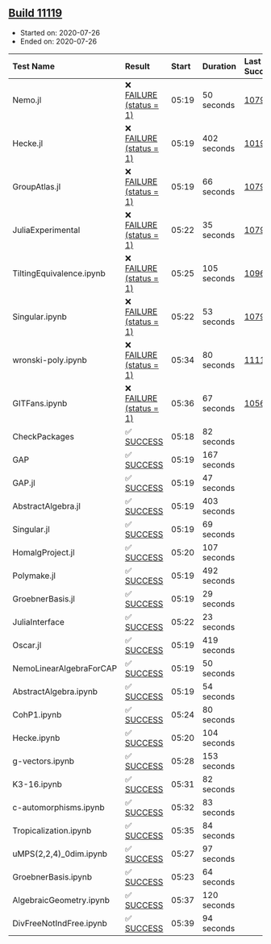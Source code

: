 ## [Build 11119](https://oscarci.mathematik.uni-kl.de/job/oscar/11119/)

* Started on: 2020-07-26
* Ended on: 2020-07-26

| Test Name    | Result | Start | Duration | Last Success | First Failure |
|:-------------|:-------|:------|:---------|:-------------|:--------------|
| Nemo.jl | ❌ [FAILURE (status = 1)](https://oscarci.mathematik.uni-kl.de/job/oscar/11119/artifact/logs/build-11119/Nemo.jl.log) | 05:19 | 50 seconds | [10790](https://oscarci.mathematik.uni-kl.de/job/oscar/10790/) | [10791](https://oscarci.mathematik.uni-kl.de/job/oscar/10791/) |
| Hecke.jl | ❌ [FAILURE (status = 1)](https://oscarci.mathematik.uni-kl.de/job/oscar/11119/artifact/logs/build-11119/Hecke.jl.log) | 05:19 | 402 seconds | [10197](https://oscarci.mathematik.uni-kl.de/job/oscar/10197/) | [10198](https://oscarci.mathematik.uni-kl.de/job/oscar/10198/) |
| GroupAtlas.jl | ❌ [FAILURE (status = 1)](https://oscarci.mathematik.uni-kl.de/job/oscar/11119/artifact/logs/build-11119/GroupAtlas.jl.log) | 05:19 | 66 seconds | [10790](https://oscarci.mathematik.uni-kl.de/job/oscar/10790/) | [10791](https://oscarci.mathematik.uni-kl.de/job/oscar/10791/) |
| JuliaExperimental | ❌ [FAILURE (status = 1)](https://oscarci.mathematik.uni-kl.de/job/oscar/11119/artifact/logs/build-11119/JuliaExperimental.log) | 05:22 | 35 seconds | [10790](https://oscarci.mathematik.uni-kl.de/job/oscar/10790/) | [10791](https://oscarci.mathematik.uni-kl.de/job/oscar/10791/) |
| TiltingEquivalence.ipynb | ❌ [FAILURE (status = 1)](https://oscarci.mathematik.uni-kl.de/job/oscar/11119/artifact/logs/build-11119/TiltingEquivalence.ipynb.log) | 05:25 | 105 seconds | [10962](https://oscarci.mathematik.uni-kl.de/job/oscar/10962/) | [10963](https://oscarci.mathematik.uni-kl.de/job/oscar/10963/) |
| Singular.ipynb | ❌ [FAILURE (status = 1)](https://oscarci.mathematik.uni-kl.de/job/oscar/11119/artifact/logs/build-11119/Singular.ipynb.log) | 05:22 | 53 seconds | [10790](https://oscarci.mathematik.uni-kl.de/job/oscar/10790/) | [10791](https://oscarci.mathematik.uni-kl.de/job/oscar/10791/) |
| wronski-poly.ipynb | ❌ [FAILURE (status = 1)](https://oscarci.mathematik.uni-kl.de/job/oscar/11119/artifact/logs/build-11119/wronski-poly.ipynb.log) | 05:34 | 80 seconds | [11118](https://oscarci.mathematik.uni-kl.de/job/oscar/11118/) | [11119](https://oscarci.mathematik.uni-kl.de/job/oscar/11119/) |
| GITFans.ipynb | ❌ [FAILURE (status = 1)](https://oscarci.mathematik.uni-kl.de/job/oscar/11119/artifact/logs/build-11119/GITFans.ipynb.log) | 05:36 | 67 seconds | [10566](https://oscarci.mathematik.uni-kl.de/job/oscar/10566/) | [10567](https://oscarci.mathematik.uni-kl.de/job/oscar/10567/) |
| CheckPackages | ✅ [SUCCESS](https://oscarci.mathematik.uni-kl.de/job/oscar/11119/artifact/logs/build-11119/CheckPackages.log) | 05:18 | 82 seconds |  |  |
| GAP | ✅ [SUCCESS](https://oscarci.mathematik.uni-kl.de/job/oscar/11119/artifact/logs/build-11119/GAP.log) | 05:19 | 167 seconds |  |  |
| GAP.jl | ✅ [SUCCESS](https://oscarci.mathematik.uni-kl.de/job/oscar/11119/artifact/logs/build-11119/GAP.jl.log) | 05:19 | 47 seconds |  |  |
| AbstractAlgebra.jl | ✅ [SUCCESS](https://oscarci.mathematik.uni-kl.de/job/oscar/11119/artifact/logs/build-11119/AbstractAlgebra.jl.log) | 05:19 | 403 seconds |  |  |
| Singular.jl | ✅ [SUCCESS](https://oscarci.mathematik.uni-kl.de/job/oscar/11119/artifact/logs/build-11119/Singular.jl.log) | 05:19 | 69 seconds |  |  |
| HomalgProject.jl | ✅ [SUCCESS](https://oscarci.mathematik.uni-kl.de/job/oscar/11119/artifact/logs/build-11119/HomalgProject.jl.log) | 05:20 | 107 seconds |  |  |
| Polymake.jl | ✅ [SUCCESS](https://oscarci.mathematik.uni-kl.de/job/oscar/11119/artifact/logs/build-11119/Polymake.jl.log) | 05:19 | 492 seconds |  |  |
| GroebnerBasis.jl | ✅ [SUCCESS](https://oscarci.mathematik.uni-kl.de/job/oscar/11119/artifact/logs/build-11119/GroebnerBasis.jl.log) | 05:19 | 29 seconds |  |  |
| JuliaInterface | ✅ [SUCCESS](https://oscarci.mathematik.uni-kl.de/job/oscar/11119/artifact/logs/build-11119/JuliaInterface.log) | 05:22 | 23 seconds |  |  |
| Oscar.jl | ✅ [SUCCESS](https://oscarci.mathematik.uni-kl.de/job/oscar/11119/artifact/logs/build-11119/Oscar.jl.log) | 05:19 | 419 seconds |  |  |
| NemoLinearAlgebraForCAP | ✅ [SUCCESS](https://oscarci.mathematik.uni-kl.de/job/oscar/11119/artifact/logs/build-11119/NemoLinearAlgebraForCAP.log) | 05:19 | 50 seconds |  |  |
| AbstractAlgebra.ipynb | ✅ [SUCCESS](https://oscarci.mathematik.uni-kl.de/job/oscar/11119/artifact/logs/build-11119/AbstractAlgebra.ipynb.log) | 05:19 | 54 seconds |  |  |
| CohP1.ipynb | ✅ [SUCCESS](https://oscarci.mathematik.uni-kl.de/job/oscar/11119/artifact/logs/build-11119/CohP1.ipynb.log) | 05:24 | 80 seconds |  |  |
| Hecke.ipynb | ✅ [SUCCESS](https://oscarci.mathematik.uni-kl.de/job/oscar/11119/artifact/logs/build-11119/Hecke.ipynb.log) | 05:20 | 104 seconds |  |  |
| g-vectors.ipynb | ✅ [SUCCESS](https://oscarci.mathematik.uni-kl.de/job/oscar/11119/artifact/logs/build-11119/g-vectors.ipynb.log) | 05:28 | 153 seconds |  |  |
| K3-16.ipynb | ✅ [SUCCESS](https://oscarci.mathematik.uni-kl.de/job/oscar/11119/artifact/logs/build-11119/K3-16.ipynb.log) | 05:31 | 82 seconds |  |  |
| c-automorphisms.ipynb | ✅ [SUCCESS](https://oscarci.mathematik.uni-kl.de/job/oscar/11119/artifact/logs/build-11119/c-automorphisms.ipynb.log) | 05:32 | 83 seconds |  |  |
| Tropicalization.ipynb | ✅ [SUCCESS](https://oscarci.mathematik.uni-kl.de/job/oscar/11119/artifact/logs/build-11119/Tropicalization.ipynb.log) | 05:35 | 84 seconds |  |  |
| uMPS(2,2,4)_0dim.ipynb | ✅ [SUCCESS](https://oscarci.mathematik.uni-kl.de/job/oscar/11119/artifact/logs/build-11119/uMPS-2-2-4-_0dim.ipynb.log) | 05:27 | 97 seconds |  |  |
| GroebnerBasis.ipynb | ✅ [SUCCESS](https://oscarci.mathematik.uni-kl.de/job/oscar/11119/artifact/logs/build-11119/GroebnerBasis.ipynb.log) | 05:23 | 64 seconds |  |  |
| AlgebraicGeometry.ipynb | ✅ [SUCCESS](https://oscarci.mathematik.uni-kl.de/job/oscar/11119/artifact/logs/build-11119/AlgebraicGeometry.ipynb.log) | 05:37 | 120 seconds |  |  |
| DivFreeNotIndFree.ipynb | ✅ [SUCCESS](https://oscarci.mathematik.uni-kl.de/job/oscar/11119/artifact/logs/build-11119/DivFreeNotIndFree.ipynb.log) | 05:39 | 94 seconds |  |  |
